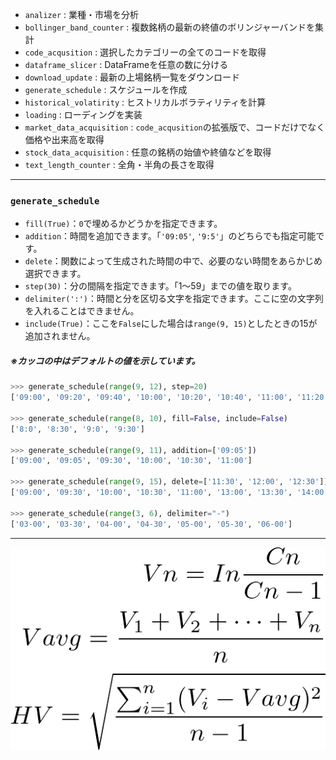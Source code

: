  - `analizer` : 業種・市場を分析
 - `bollinger_band_counter` : 複数銘柄の最新の終値のボリンジャーバンドを集計
 - `code_acqusition` :  選択したカテゴリーの全てのコードを取得
 - `dataframe_slicer` : DataFrameを任意の数に分ける
 - `download_update` : 最新の上場銘柄一覧をダウンロード
 - `generate_schedule` : スケジュールを作成
 - `historical_volatirity` : ヒストリカルボラティリティを計算
 - `loading` : ローディングを実装
 - `market_data_acquisition` : `code_acqusition`の拡張版で、コードだけでなく価格や出来高を取得
 - `stock_data_acquisition` : 任意の銘柄の始値や終値などを取得
 - `text_length_counter` : 全角・半角の長さを取得

***

### `generate_schedule`

 - `fill(True)`：`0`で埋めるかどうかを指定できます。
 - `addition`：時間を追加できます。「`'09:05'`, `'9:5'`」のどちらでも指定可能です。
 - `delete`：関数によって生成された時間の中で、必要のない時間をあらかじめ選択できます。
 - `step(30)`：分の間隔を指定できます。「1～59」までの値を取ります。
 - `delimiter(':')`：時間と分を区切る文字を指定できます。ここに空の文字列を入れることはできません。
 - `include(True)`：ここを`False`にした場合は`range(9, 15)`としたときの15が追加されません。

##### ※カッコの中はデフォルトの値を示しています。

```python
>>> generate_schedule(range(9, 12), step=20)
['09:00', '09:20', '09:40', '10:00', '10:20', '10:40', '11:00', '11:20', '11:40', '12:00']

>>> generate_schedule(range(8, 10), fill=False, include=False)
['8:0', '8:30', '9:0', '9:30']

>>> generate_schedule(range(9, 11), addition=['09:05'])
['09:00', '09:05', '09:30', '10:00', '10:30', '11:00']

>>> generate_schedule(range(9, 15), delete=['11:30', '12:00', '12:30'])
['09:00', '09:30', '10:00', '10:30', '11:00', '13:00', '13:30', '14:00', '14:30', '15:00']

>>> generate_schedule(range(3, 6), delimiter="-")
['03-00', '03-30', '04-00', '04-30', '05-00', '05-30', '06-00']
```

***

![hv](../images/historical_volatility.png)
